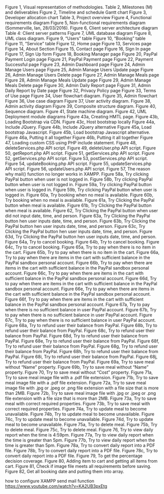Figure 1, Visual representation of methodologies.
Table 2, Milestones (M) and deliverables
Figure 2, Timeline and schedule Gantt chart
Figure 3, Developer allocation chart
Table 3, Project overview
Figure 4, Functional requirements diagram
Figure 5, Non-functional requirements diagram (Sommerville, Ian, 28/03/2016).
Figure 6, Client server architecture diagram
Table 4: Client server patterns
Figure 7, UML database diagram
Figure 8, UML class diagram.
Figure 9, “Users” table
Figure 10, “Booking” table
Figure 11, “Service” table
Figure 12, Home page
Figure 13, Services page
Figure 14, About Section
Figure 15, Contact page
Figure 16, Sign In page
Figure 17, Sign Up form
Figure 18, Booking Manager page
Figure 20, PayPal Payment Login page
Figure 21, PayPal Payment page
Figure 22, Payment Successful page
Figure 23, Admin Dashboard page
Figure 24, Admin Manage Users page
Figure 25, Admin Manage Users Update page
Figure 26, Admin Manage Users Delete page
Figure 27, Admin Manage Meals page
Figure 28, Admin Manage Meals Update page
Figure 29, Admin Manage Meals Delete page
Figure 30, Admin Daily Report page
Figure 31, Admin Daily Report by Date page
Figure 32, Privacy Policy page
Figure 33, Terms of Use page
Figure 34, User flowchart diagram.
Figure 35, Admin flowchart
Figure 36, Use case diagram
Figure 37, User activity diagram.
Figure 38, Admin activity diagram
Figure 39, Composite structure diagram.
Figure 40, Sequence diagram.
Figure 41, State machine diagram.
Figure 42, UML Deployment module diagrams
Figure 43a, Creating HMTL page.
Figure 43b, Loading Bootstrap via CDN.
Figure 43c, Host bootstrap locally
Figure 44a, Include JQuery.
Figure 44b, Include JQuery alternative
Figure 45a, Load bootstrap Javascript.
Figure 45b, Load bootstrap Javascript alternative.
Figure 46a, Putting it all together
Figure 46b, Putting it all together
Figure 47, Loading custom CSS using PHP include statement.
Figure 48, deleteServices.php API script.
Figure 49, deleteUser.php API script.
Figure 50, getReport.php API script.
Figure 51, getServices.php API script.
Figure 52, getServices.php API script.
Figure 53, postServices.php API script.
Figure 54, updateBooking.php API script.
Figure 55, updateServices.php API script.
Figure 56, updateUsers.php API script.
Figure 57, The reason why mail() function no longer works in XAMPP.
Figure 58a, Try clicking PayPal button when user is not logged in.
Figure 58b, Try clicking PayPal button when user is not logged in.
Figure 59a, Try clicking PayPal button when user is logged in.
Figure 59b, Try clicking PayPal button when user is logged in.
Figure 60a, Try booking when no meal is available.
Figure 60b, Try booking when no meal is available.
Figure 61a, Try Clicking the PayPal button when meal is available.
Figure 61b, Try Clicking the PayPal button when meal is available.
Figure 62, Try Clicking the PayPal button when user did not input date, time, and person.
Figure 63a, Try Clicking the PayPal button hen user inputs date, time, and person.
Figure 63b, Try Clicking the PayPal button hen user inputs date, time, and person.
Figure 63c, Try Clicking the PayPal button hen user inputs date, time, and person.
Figure 63d, Try Clicking the PayPal button hen user inputs date, time, and person.
Figure 64a, Try to cancel booking.
Figure 64b, Try to cancel booking.
Figure 64c, Try to cancel booking.
Figure 65a, Try to pay when there is no item in the cart.
Figure 65b, Try to pay when there is no item in the cart.
Figure 66a, Try to pay when there are items in the cart with sufficient balance in the PayPal sandbox personal account.
Figure 66b, Try to pay when there are items in the cart with sufficient balance in the PayPal sandbox personal account.
Figure 66c, Try to pay when there are items in the cart with sufficient balance in the PayPal sandbox personal account.
Figure 66d, Try to pay when there are items in the cart with sufficient balance in the PayPal sandbox personal account.
Figure 66e, Try to pay when there are items in the cart with sufficient balance in the PayPal sandbox personal account.
Figure 66f, Try to pay when there are items in the cart with sufficient balance in the PayPal sandbox personal account.
Figure 67a, Try to pay when there is no sufficient balance in user PayPal account.
Figure 67b, Try to pay when there is no sufficient balance in user PayPal account.
Figure 67c, Try to pay when there is no sufficient balance in user PayPal account.
Figure 68a, Try to refund user their balance from PayPal.
Figure 68b, Try to refund user their balance from PayPal.
Figure 68c, Try to refund user their balance from PayPal.
Figure 68d, Try to refund user their balance from PayPal.
Figure 68e, Try to refund user their balance from PayPal.
Figure 68f, Try to refund user their balance from PayPal.
Figure 68g, Try to refund user their balance from PayPal.
Figure 68h, Try to refund user their balance from PayPal.
Figure 68i, Try to refund user their balance from PayPal.
Figure 68j, Try to refund user their balance from PayPal.
Figure 69a, Try to save meal without “Name” property.
Figure 69b, Try to save meal without “Name” property.
Figure 70, Try to save meal without “Cost” property.
Figure 71a, Try to save meal image file with a .pdf file extension.
Figure 71b, Try to save meal image file with a .pdf file extension.
Figure 72a, Try to save meal image file with .jpg or .jpeg or .png file extension with a file size that is more than 2MB.
Figure 72b, Try to save meal image file with .jpg or .jpeg or .png file extension with a file size that is more than 2MB.
Figure 73a, Try to save meal with correct required properties.
Figure 73b, Try to save meal with correct required properties.
Figure 74a, Try to update meal to become unavailable.
Figure 74b, Try to update meal to become unavailable.
Figure 74c, Try to update meal to become unavailable.
Figure 74d, Try to update meal to become unavailable.
Figure 75a, Try to delete meal.
Figure 75b, Try to delete meal.
Figure 75c, Try to delete meal.
Figure 76, Try to view daily report when the time is 4:59pm.
Figure 77a, Try to view daily report when the time is greater than 5pm.
Figure 77b, Try to view daily report when the time is greater than 5pm.
Figure 78a, Try to convert daily report into a PDF file.
Figure 78b, Try to convert daily report into a PDF file.
Figure 78c, Try to convert daily report into a PDF file.
Figure 79, To get the percentage decision coverage.
Figure 80, Adding item to cart and getting all items from cart.
Figure 81, Check if image file meets all requirements before saving.
Figure 82, Get all booking date and putting them into array.














how to configure XAMPP send mail function
https://www.youtube.com/watch?v=KA2UB3pxEtg
